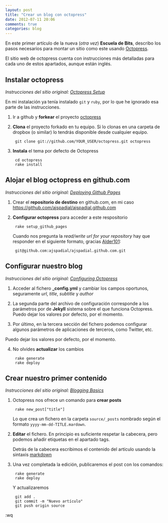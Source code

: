 ```yaml
---
layout: post
title: "Crear un blog con octopress"
date: 2012-07-11 20:06
comments: true
categories: blog 
---
```

En este primer artículo de la nueva (*otra vez*) **Escuela de Bits**, describo los pasos necesarios para montar un sitio como este usando [Octopress][octopress1].

El sitio web de octopress cuenta con instrucciones más detalladas para cada uno de estos apartados, aunque están inglés.

<!-- more -->

## Instalar octopress
*Instrucciones del sitio original: [Octopress Setup](http://octopress.org/docs/setup/)*

En mi instalación ya tenía instalado `git` y `ruby`, por lo que he ignorado esa parte de las instrucciones.

1. Ir a github y **forkear** el proyecto [octopress][octopress]

2. **Clona** el proyecto forkado en tu equipo. Si lo clonas en una carpeta de dropbox (o similar) lo tendrás disponible desde cualquier equipo.

		git clone git://github.com/YOUR_USER/octopress.git octopress

3. **Instala** el tema por defecto de Octopress

		cd octopress
		rake install

## Alojar el blog octopress en github.com

*Instrucciones del sitio original: [Deploying Github Pages](http://octopress.org/docs/deploying/github/)*

1. Crear el **repositorio de destino** en github.com, en mi caso https://github.com/ajspadial/ajspadial.github.com

2. **Configurar octopress** para acceder a este respositorio

		rake setup_github_pages

	Cuando nos pregunta la *read/write url for your repository* hay que responder en el siguiente formato, gracias [Alder101][alder101]:

		git@github.com:ajspadial/ajspadial.github.com.git

## Configurar nuestro blog

*Instrucciones del sitio original: [Configuring Octopress](http://octopress.org/docs/configuring/)*

1. Acceder al fichero **_config.yml** y cambiar los campos oportunos, seguramente *url*, *title*, *subtitle* y *author*

2. La segunda parte del archivo de configuración corresponde a los parámetros por de **Jekyll** sistema sobre el que funciona Octopress. Puedo dejar los valores por defecto, por el momento.


3. Por último, en la tercera sección del fichero podemos configurar algunos parámetros de aplicaciones de terceros, como Twitter, etc.

Puedo dejar los valores por defecto, por el momento.

4. No olvides **actualizar** los cambios

		rake generate
		rake deploy

## Crear nuestro primer contenido

*Instrucciones del sitio original: [Blogging Basics](http://octopress.org/docs/blogging/)*

1. Octopress nos ofrece un comando para **crear posts**

		rake new_post["title"]

	Lo que crea un fichero en la carpeta `source/_posts` nombrado según el formato `yyyy-mm-dd-TITLE.mardown`.

2. **Editar** el fichero. En principio es suficiente respetar la cabecera, pero podemos añadir etiquetas en el apartado tags.

	Detrás de la cabecera escribimos el contenido del artículo usando la sintaxis [markdown][markdown]

3. Una vez completada la edición, publicaremos el post con los comandos:

		rake generate
		rake deploy

	Y actualizaremos
		
		git add .
		git commit -m "Nuevo artículo"
		git push origin source

:wq

[octopress1]: http://octopress.org
[octopress]: https://github.com/imathis/octopress "Octopress source at github.com"
[alder101]: https://github.com/imathis/octopress/issues/301
[markdown]: http://daringfireball.net/projects/markdown/syntax
